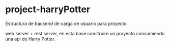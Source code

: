 # project-harryPotter
Estructura de backend de carga de usuario para proyecto 

web server + rest server, en esta base construire un proyecto consumiendo una api de Harry Potter.

